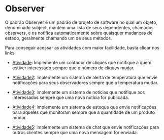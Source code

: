 # Observer

O padrão Observer é um padrão de projeto de software no qual um objeto, denominado subject, mantém uma lista de seus dependentes, chamados observers, e os notifica automaticamente sobre quaisquer mudanças de estado, geralmente chamando um de seus métodos.

Para conseguir acessar as atividades com maior facilidade, basta clicar nos links:

- [Atividade](https://github.com/MCossetti/padroes-de-projeto-de-software/tree/main/Observer/Atividade): Implemente um contador de cliques que notifique a quem estiver interessado sempre que o número de cliques mudar.
  
- [Atividade2](https://github.com/MCossetti/padroes-de-projeto-de-software/tree/main/Observer/Atividade2): Implemente um sistema de alerta de temperatura que envie notificações para seus observadores sempre que a temperatura mudar.
  
- [Atividade3](https://github.com/MCossetti/padroes-de-projeto-de-software/tree/main/Observer/Atividade3): Implemente um sistema de notícias que notifique aos interessados sempre que uma nova notícia for publicada.
  
- [Atividade4](https://github.com/MCossetti/padroes-de-projeto-de-software/tree/main/Observer/Atividade4): Implemente um sistema de estoque que envie notificações para aqueles que monitoram sempre que a quantidade de um produto mudar.
  
- [Atividade5](https://github.com/MCossetti/padroes-de-projeto-de-software/tree/main/Observer/Atividade5): Implemente um sistema de chat que envie notificações para outros clientes sempre que uma nova mensagem for enviada.
